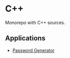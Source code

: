 # C++

Monorepo with C++ sources.

## Applications

+ [Password Generator](./password_generator_app)
